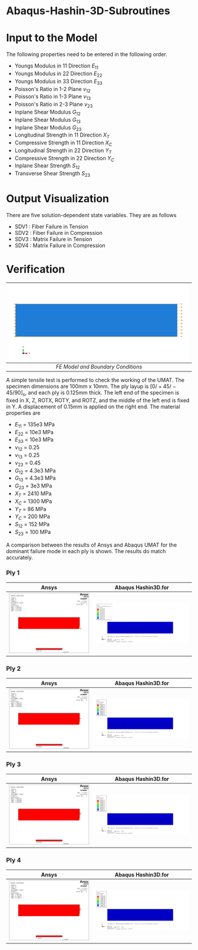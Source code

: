 # Abaqus-Hashin-3D-Subroutines

# Input to the Model

The following properties need to be entered in the following order.
  * Youngs Modulus in 11 Direction $E_{11}$
  * Youngs Modulus in 22 Direction $E_{22}$
  * Youngs Modulus in 33 Direction $E_{33}$
  * Poisson's Ratio in 1-2 Plane $\nu_{12}$
  * Poisson's Ratio in 1-3 Plane $\nu_{13}$
  * Poisson's Ratio in 2-3 Plane $\nu_{23}$
  * Inplane Shear Modulus $G_{12}$
  * Inplane Shear Modulus $G_{13}$
  * Inplane Shear Modulus $G_{23}$
  * Longitudinal Strength in 11 Direction $X_T$
  * Compressive Strength in 11 Direction $X_C$
  * Longitudinal Strength in 22 Direction $Y_T$
  * Compressive Strength in 22 Direction $Y_C$
  * Inplane Shear Strength $S_{12}$
  * Transverse Shear Strength $S_{23}$
  
# Output Visualization
 
There are five solution-dependent state variables. They are as follows
  * SDV1 : Fiber Failure in Tension
  * SDV2 : Fiber Failure in Compression
  * SDV3 : Matrix Failure in Tension
  * SDV4 : Matrix Failure in Compression
 
# Verification

| ![](Images/Load&BC.png) | 
|:--:| 
| *FE Model and Boundary Conditions* |


A simple tensile test is performed to check the working of the UMAT. The specimen dimensions are 100mm x 10mm. The ply layup is $[0/+45/-45/90]_s$, and each ply is 0.125mm thick. The left end of the specimen is fixed in X, Z, ROTX, ROTY, and ROTZ, and the middle of the left end is fixed in Y. A displacement of 0.15mm is applied on the right end. The material properties are
* $E_{11}$ = 135e3 MPa
* $E_{22}$ = 10e3 MPa
* $E_{33}$ = 10e3 MPa
* $\nu_{12}$ = 0.25
* $\nu_{13}$ = 0.25
* $\nu_{23}$ = 0.45
* $G_{12}$ = 4.3e3 MPa
* $G_{13}$ = 4.3e3 MPa
* $G_{23}$ = 3e3 MPa
* $X_T$ = 2410 MPa
* $X_C$ = 1300 MPa
* $Y_T$ = 86 MPa
* $Y_C$ = 200 MPa
* $S_{12}$ = 152 MPa
* $S_{23}$ = 100 MPa

A comparison between the results of Ansys and Abaqus UMAT for the dominant failure mode in each ply is shown. The results do match accurately.

### Ply 1
|     Ansys       |      Abaqus Hashin3D.for
:-------------------------:|:-------------------------:
![](Images/Ply1_Ansys.png) |  ![](Images/Ply1_UMAT.png)

### Ply 2
|     Ansys       |      Abaqus Hashin3D.for
:-------------------------:|:-------------------------:
![](Images/Ply2_Ansys.png) |  ![](Images/Ply2_UMAT.png)

### Ply 3
|     Ansys       |     Abaqus Hashin3D.for
:-------------------------:|:-------------------------:
![](Images/Ply3_Ansys.png) |  ![](Images/Ply3_UMAT.png)

### Ply 4
|     Ansys       |      Abaqus Hashin3D.for
:-------------------------:|:-------------------------:
![](Images/Ply4_Ansys.png) |  ![](Images/Ply4_UMAT.png)
